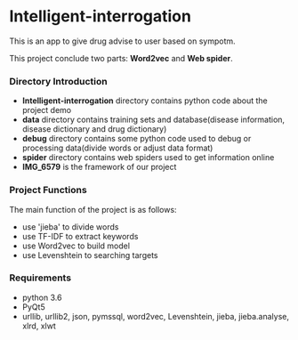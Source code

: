 # Intelligent-interrogation
This is an app to give drug advise to user based on sympotm.

This project conclude two parts: **Word2vec** and **Web spider**. 


### Directory Introduction
- **Intelligent-interrogation** directory contains python code about the project demo
- **data** directory contains training sets and database(disease information, disease dictionary and drug dictionary)
- **debug** directory contains some python code used to debug or processing data(divide words or adjust data format)
- **spider** directory contains web spiders used to get information online
- **IMG_6579** is the framework of our project


### Project Functions

The main function of the project is as follows:

- use 'jieba' to divide words
- use TF-IDF to extract keywords
- use Word2vec to build model
- use Levenshtein to searching targets



### Requirements
- python 3.6
- PyQt5
- urllib, urllib2, json, pymssql, word2vec, Levenshtein, jieba, jieba.analyse, xlrd, xlwt


